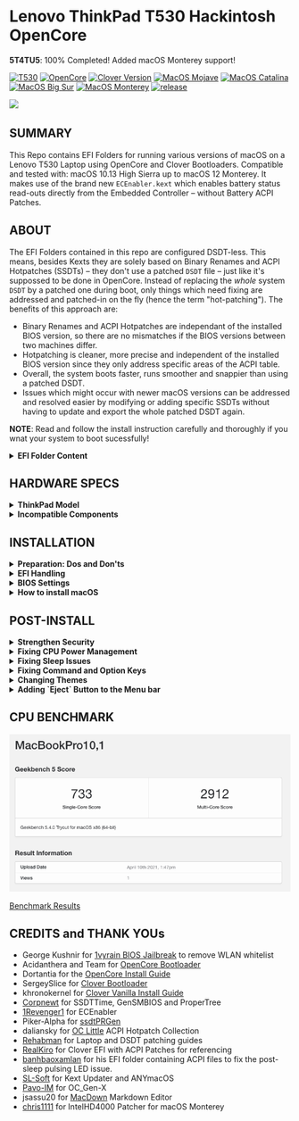# Lenovo ThinkPad T530 Hackintosh OpenCore

**5T4TU5**: 100% Completed! Added macOS Monterey support!

[![T530](https://img.shields.io/badge/ThinkPad-T530-informational.svg)](https://psref.lenovo.com/syspool/Sys/PDF/withdrawnbook/ThinkPad_T530.pdf)
[![OpenCore](https://img.shields.io/badge/OpenCore-0.7.4-important.svg)](https://github.com/acidanthera/OpenCorePkg/releases/latest)
[![Clover Version](https://img.shields.io/badge/Clover-r5139-important.svg)](https://github.com/CloverHackyColor/CloverBootloader/releases)
[![MacOS Mojave](https://img.shields.io/badge/macOS-10.14.6-white.svg)](https://support.apple.com/kb/SP777?locale=en_US)
[![MacOS Catalina](https://img.shields.io/badge/macOS-10.15.7-white.svg)](https://www.apple.com/li/macos/catalina/) 
[![MacOS Big Sur](https://img.shields.io/badge/macOS-11.5.2-white.svg)](https://www.apple.com/macos/big-sur/)
[![MacOS Monterey](https://img.shields.io/badge/macOS-12-white.svg)](https://www.apple.com/macos/monterey-preview/)
[![release](https://img.shields.io/badge/Download-latest-success.svg)](https://github.com/5T33Z0/Lenovo-T530-Hackinosh-OpenCore/releases/latest)

![](https://github.com/5T33Z0/Lenovo-T530-Hackinosh-OpenCore/blob/main/Pics/BootPicker_alt.png)

## SUMMARY

This Repo contains EFI Folders for running various versions of macOS on a Lenovo T530 Laptop using OpenCore and Clover Bootloaders. Compatible and tested with: macOS 10.13 High Sierra up to macOS 12 Monterey. It makes use of the brand new `ECEnabler.kext` which enables battery status read-outs directly from the Embedded Controller – without Battery ACPI Patches.

## ABOUT

The EFI Folders contained in this repo are configured DSDT-less. This means, besides Kexts they are solely based on Binary Renames and ACPI Hotpatches (SSDTs) – they don't use a patched `DSDT` file – just like it's suppossed to be done in OpenCore. Instead of replacing the *whole* system `DSDT` by a patched one during boot, only things which need fixing are addressed and patched-in on the fly (hence the term "hot-patching"). The benefits of this approach are:

- Binary Renames and ACPI Hotpatches are independant of the installed BIOS version, so there are no mismatches if the BIOS versions between two machines differ.
- Hotpatching is cleaner, more precise and independent of the installed BIOS version since they only address specific areas of the ACPI table.
- Overall, the system boots faster, runs smoother and snappier than using a patched DSDT.
- Issues which might occur with newer macOS versions can be addressed and resolved easier by modifying or adding specific SSDTs without having to update and export the whole patched DSDT again.

**NOTE**: Read and follow the install instruction carefully and thoroughly if you wnat your system to boot sucessfully!
<details>
<summary><strong>EFI Folder Content</strong></summary>

### EFI Folder Structure

```
EFI
├── BOOT
│   └── BOOTx64.efi
└── OC
    ├── ACPI
    │   ├── SSDT-ALS0.aml
    │   ├── SSDT-BKEYS.aml
    │   ├── SSDT-EXT4.aml
    │   ├── SSDT-EXT5.aml
    │   ├── SSDT-HPET.aml
    │   ├── SSDT-LID.aml
    │   ├── SSDT-PM.aml
    │   ├── SSDT-PNLF.aml
    │   ├── SSDT-PTSWAKTTS.aml
    │   ├── SSDT-PWRB.aml
    │   ├── SSDT-SBUS-MCHC.aml
    │   ├── SSDT-Sleep_PRW-0D6D.aml
    │   ├── SSDT-XDSM.aml
    │   └── SSDT-XOSI.aml
    ├── Drivers
    │   ├── HfsPlus.efi
    │   ├── OpenCanopy.efi
    │   └── OpenRuntime.efi
    ├── Kexts
    │   ├── AirportBrcmFixup.kext
    │   ├── AppleALC.kext
    │   ├── BlueToolFixup.kext
    │   ├── BrcmBluetoothInjector.kext
    │   ├── BrcmFirmwareData.kext
    │   ├── BrcmPatchRAM3.kext
    │   ├── ECEnabler.kext
    │   ├── IntelMausi.kext
    │   ├── Lilu.kext
    │   ├── SMCBatteryManager.kext
    │   ├── VirtualSMC.kext
    │   ├── VoodooPS2Controller.kext
    │   ├── VoodooSDHC.kext
    │   └── WhateverGreen.kext
    ├── OpenCore.efi
    ├── Resources (NOTE: removed files of sub-folders from tree view to reduce clutter)
    │   ├── Audio
    │   ├── Font
    │   ├── Image
    │   │   └── Acidanthera
    │   │   │   ├── Chardonnay
    │   │   │   ├── GoldenGate
    │   │   │   └── Syrah
    │   │   └── chris1111
    │	│	├── Minimal
    │   │       └── Minimal-SSD
    │   └── Label
    ├── Tools
    │   └── CleanNvram.efi
    ├── config.plist
    └── config_Monterey.plist
```
</details>

## HARDWARE SPECS
<details>
<summary><strong>ThinkPad Model</strong></summary>

### ThinkPad T530 Specs 
| Component           | Details                                       |
| ------------------: | :-------------------------------------------- |
| Model               | Lenovo ThinkPad T530, Model# 2429-62G         |
| BIOS Version        | 2.77, unlocked with 1vyRain                   |
| Processor           | Intel(r) Core i7 3630QM                       |
| Memory              | 16GB Samsung DDR3 1600MHz, Dual-Channel       |
| Hard Disk           | Samsung 840 Evo 250GB                         |
| Integrated Graphics | Intel(r) HD Graphics 4000                     |
| Display             | 15.6" HD+ TFT Display (1600x900 px)           |
| Audio               | Realtek ALC269VC Rev.3 (Layout-id:`29`)       |
| Ethernet            | Intel(r) 82579LM Gigabit Network Connection   |
| WIFI+BT             | Broadcom BCM94352HMB DW1550, 802.11 a/b/g/n/ac|
| Docking Stattion    | Lenovo ThinkPad 4338 Mini Dock plus Series 3  |

[**ThinkPad T530 User Guide (PDF)**](https://download.lenovo.com/ibmdl/pub/pc/pccbbs/mobiles_pdf/t530_t530i_w530_ug_en.pdf)
</details>
<details>
<summary><strong>Incompatible Components</strong></summary>

### Incompatible Hardware
- [ ] NVIDIA Optimus GPU is not supported by macOS and must be disabled in BIOS - otherwise no boot!
- [ ] Fingerprint Reader - model not supported by macOS
- [ ] VGA Port – not supported since macOS Mountain Lion: [Intel HD Graphics VGA Support](https://github.com/acidanthera/WhateverGreen/blob/master/Manual/FAQ.IntelHD.en.md#vga-support)
</details>

## INSTALLATION
<details>
<summary><strong>Preparation: Dos and Don'ts</strong></summary>

### Preparing the `config.plist`
In order to prepare my EFI folder and `config.plist` for your system, it is mandatory that you read the following sections througly and follow given instructions precisely, since additional adjustments to the config may be required to match your hardware and the used version of macOS:

- **Test it first**: Test the EFI folder first using a FAT32 formatted USB Stick before you copy it onto your system SSD! 
- **Perform an NVRAM Reset** before booting from this EFI!
- **Pick a Config**: The EFI Folder cotains 2 config files: `config.plist` and `config_Monterey.plist`. The major differences between them are:
	- `config.plist` uses `MacBookPro10,1` as System Definition. It can run everything from macOS 10.13 High Sierra up to macOS 11 Big Sur. Big Sur requires changing the `SystemProductName` to `MacBookPro11,1`, though. Adjust `csr-active-config` accordingly.
	- `config_Monterey.plist` uses `MacBookPro11,4` and is for booting macOS Monterey (obvioulsy). It uses a different combination of Bluetooth Kexts for Broadcom Cards, otherwise the system won't boot (see "Wifi/Bluetooth" further down).
- **Integrated Graphics**: Three variants of T530 models with different display panels exist: `HD+` (including FullHD) and `HD` models. Both are using different identifiers:

	`AAPL,ig-platform-id 04006601` = `HD+` = FullHD. Resolution: ≥ 1600x900 px</br>
	`AAPL,ig-platform-id 03006601` = `HD` = SD. Resolution: ≤ 1366x768 px

	By default, the iGPU (Intel HD 4000) is configured for T530 models with `HD+` and FullHD panels. If your model has an `HD` panel you need to select a different Framebuffer-Patch, which is included in the config.plist but is disabled. To enable it, do the folowing:
	1. Go to `DeviceProperties` > `PciRoot(0x0)/Pci(0x2,0x0)`. 
	2. Disable the HD+ Frambuffer-Patch by placing a `#` in front of `PciRoot(0x0)/Pci(0x2,0x0)`.
	3. 	Next, enable "#PciRoot(0x0)/Pci(0x2,0x0) 1366x768 px" by deleting the leading `#` and the description ` 1366x768 px` after the bracket, so that it looks this: `PciRoot(0x0)/Pci(0x2,0x0)`.
	
	**HINT**: If your screen turns off during boot, you are using the wrong Framebuffer-Patch!
- **CPU**: The `SSDT-PM.aml` inside the ACPI Folder is for an **Intel i7 3630QM**. If you use a differnt CPU model, disable it for now and create your own using `ssdtPRGEN` in Post-Install. (See 'Fixing CPU Power Management' in the 'Post-Install Section')
- **SMBIOS**: Create SMBIOS infos using GenSMBIOS and add the data to `PlatformInfo > Generic`. Depending on the macOS version you are using, a different setting for `SystemProductName` is required:
	- For macOS High Sierra to Catalina: `MacBookPro10,1`
	- For macOS Big Sur: `MaBookPro11,1`
	- For macOS Monterey requires `MaBookPro11,4` – amongst other files and settings. That's why There's an extra `config_Monterey.plist` included.
- **Disabling System Integrity Protection (SIP)**: to Disable SIP, go to `NVRAM` > `Add` > `7C436110-AB2A-4BBB-A880-FE41995C9F82 `and change the value of `csr-active-config` according to the installed version of macOS
  - For High Sierra: `FF030000`
  - For Mojave/Catalina: `FF070000`
  - For Big Sur/Monterey: `67080000`
  - For Monterey (alternative): `EF0F0000`
- **WiFi/Bluetooth** (Read carefully!)
	- I use a 3rd Party WiFi/BT Card with a Broadcom Chip
	- 3rd Party WiFi/BT Cards require the `1vyrain` Jailbreak to unlock the BIOS which disables the WLAN Whitelist (not necessary if the 3rd party card is whitelisted).
	- I use `BrcmFirmwareData.kext` for Bluetooth which can be injected by OpenCore and Clover. Alternatively, you could use `BrcmFirmwareRepo.kext` instead. But it needs to be installed into System/Library/Extensions since it cannot be injected by Bootloaders. It's supposed to be more efficient than BrcmFirmwareData.kext, but it also takes more effort to install and update.
	- If you use a WiFi/BT Card from a different vendor than Broadcom, remove BluetoolFixup and the "Brcm…" Kexts, add the Kext(s) required for your card and create a new snapshot of `config.plist` using `ProperTree` before trying to boot from this EFI!
	- If you use the stock Intel(r) WiFi/Bluetooth Card, it may work with the OpenIntelWireless kext. Check [OpenIntelWireless](https://github.com/OpenIntelWireless) to find out if your card is supported (yet). If so, remove the BluetoolFixup and Brcm Kexts, add the required Kext(s) for your card and create a new snapshot of `config.plist` using `ProperTree` before trying to boot from this EFI.
- **Optional Kexts**: 
	- [**NoTouchID**](https://github.com/al3xtjames/NoTouchID): only required for macOS 10.13 and 10.14 so the boot process won't stall if it is looking for the TouchPad.
	- [**Feature Unlock**](https://github.com/acidanthera/FeatureUnlock): Unlocks additional features like Sidecar, NighShift, Airplay to Mac or Universal Control.
- **Backlight Brightness Level tweaks**: 
  - Set boot-arg `applbkl=1` for reasonable maximum brightness level controlled by `WhateverGreen`. 
  - Set boot-arg `applbkl=0` for increased maximum brightness as defined in `SSDT-PNLF.aml`

</details>
<details>
<summary><strong>EFI Handling</strong></summary>

### EFI How To
0. Download the EFI Folder from the `Releases` Section on the right and unpack it
1. Read "Preparations" Section first
2. Rename the config file of your choice to "config.plist"
3. Mount the EFI
4. Replace EFI Folder
5. Restart
6. **IMPORTANT**: Perform a NVRAM Reset (in Bootpicker, hit Space Bar and select "Clean NVRAM")
7. Reboot again
8. Select macOS to boot. It's currently configured for running macOS Mojave/Catalina but there's an extra config file for running Monterey included. If you want to run Big Sur, use the default config, change `SystemProductName` to `MacBookPro11,1` and `csr-active-config` value accordingly. You can research a suitable/matching SMBIOS for your CPU on everymac.com.

</details>
<details>
<summary><strong>BIOS Settings</strong></summary>

### BIOS Settings
**Latest BIOS Version:** `2.77`
[**DOWNLOAD**](https://pcsupport.lenovo.com/us/en/products/laptops-and-netbooks/thinkpad-t-series-laptops/thinkpad-t530/downloads/ds029246?clickid=RhAUWZ1-exyLRCuwUx0Mo3ELUkERY-RmHTlwSg0&Program=3786&pid=269814&acid=ww%3Aaffiliate%3A74clty&cid=de%3Aaffiliate%3Axg02ds)

**CONFIG [TAB]**

* USB UEFI BIOS Support: `Enabled`
* USB 3.0 Mode: `Enabled`
* Display > Boot Display Device: `ThinkPad LCD`
* Display > OS Detection for NVIDIA Optimus: `Disabled`
* SATA > SATA Controller Mode: `XHCI`
* CPU > Core Multi-Processing: `Enabled`
* CPU > Intel (R) Hyper-Threading: `Enabled` (CPU must support it)

**SECURITY [TAB]**

* Security Chip: `Disabled`
* UEFI BIOS Update Options > Flash BIOS Updating by End-Users: `Enabled`
* UEFI BIOS Update Options > Secure Rollback Prevention: `Enabled`
* Memory Protection: `Enabled`
* Virtualization > Intel (R) Virtualization Technology: `Enabled` (Relevant for Windows only, disabled in macOS via `DisableIOMapper` Quirk)
* I/O Port Access (`Disable` the following devices/features):
	* Wireless WAN
	* ExpressCard Slot
	* eSATA Port
	* Fingerprint Reader
	* Antitheft and Computrace
	* Secure Boot: `Disabled`

**STARTUP [TAB]**

* Boot (Set the Order of Boot devices. Set HDD/SSD as first device)
* UEFI/Legacy Boot: `UEFI only`
* CSM Support: `Disabled`
* Boot Mode: `Quick`
* Boot Order Lock: `Enabled` Enable this *after* you've set-up the order of the Boot Drives. This prohibits `WindowsBootManager` from taking over the first slot of the boot drives.
</details>
<details>
<summary><strong>How to install macOS</strong></summary>

### Installing macOS
**Coming from Windows/Linux**: If you are on Windows or Linux follow the guide provided by [Dortania](https://dortania.github.io/OpenCore-Install-Guide/installer-guide/#making-the-installer)

**Coming from macOS**: If you already have access macOS, you can either download macOS from the App Store or use [**ANYmacOS**](https://www.sl-soft.de/en/anymacos/) instaed. It's a hassle-free app than can download any macOS from High Sierra up to Monterey and can create an USB Installer as well.

**macOS Monterey**: For installing macOS Monterey follow the `Monterey Instructions-md` included in the EFI Downloads you find the [Releases](https://github.com/5T33Z0/Lenovo-T530-Hackinosh-OpenCore/releases) Section.
</details>

## POST-INSTALL
<details>
<summary><strong>Strengthen Security</strong></summary>
Change the following settings to make your systm more secure:

- Change UEFI > APFS: `MinDate` and `MinVersion` from `-1` (disabled) to the correct values for the macOS version you are using. A list with the correct values for macOS High Sierra up to Big Sur can be found [here](https://github.com/acidanthera/OpenCorePkg/blob/master/Include/Acidanthera/Library/OcApfsLib.h).</br>

	**BACKGROUND**: OpenCore 0.7.2 introduced a new security feature which prevents loading the APFS driver if it does not match a specific Date and Version. If these values are left at their default `0`, your macOS partition will not show up in the Boot Picker unless macOS Big Sur or newer is installed since the APFS driver will not be loaded. For ease of use (and since I don't know which macOS you will be using) I've deactivated this feature. If you plan to setup a multiboot system running various iterations of macOS you probably should leave it at `-1`. Otherwise you won't be able to boot older OSes.

**NOTE**: You should test this setting first, booting from a USB Stick since it can prevent the system from booting.
</details>
<details>
<summary><strong>Fixing CPU Power Management</strong></summary>

### Fixing CPU Power Management 
1. Open Config
2. Disable `SSDT-PM.aml` under ACPI > Add
2. Enable the 2 Patches under ACPI > Delete (`Drop CpuPm` and `Drop Cpu0Ist`)
3. Save config and reboot
4. Install [ssdtPRGen](https://github.com/Piker-Alpha/ssdtPRGen.sh)
5. Open Terminal and type: sudo /Users/YOURUSERNAME/ssdtPRGen.sh
6. Go to Users/YOURUSERNAME/Library/ssdtPRGen. There you'll find an ssdt.aml
7. Rename `ssdt.aml` to `SSDT-PM.aml` and replace the one in EFI > OC > ACPI with it
8. In config, go to ACPI > Add and re-enable `SSDT-PM.aml` if it is disabled.
9. Disable the two patches from step 2 again.
10. Save config and reboot. 

CPU Power Management should work fine after that. Optionally, you can install Intel Power Gadget to check if the CPU runs within it's specs.

**NOTE 1**: Only necessarry if you use a differnt CPU than i7 3630QM</br>
**NOTE 2**: You can add modifiers to the terminal command for building SSDT-PM. For example, you can drop the low frequency from the default 1200 MHz to 900 MHz in 100 MHz increments, but no lower than that. Otherwise the system crashes during boot. I suggests you experiement with the modifiers a bit.</br>
**NOTE 3**: If you feel really confident and enthusiastic you could also re-enable XCPM. But in my experience the machine does not perform as good. You can follow this guide if you're so inclined: https://github.com/5T33Z0/Lenovo-T530-Hackinosh-OpenCore/blob/main/Guides/Enable%20XCPM.md/<br>
**NOTE 4**: If you are running macOS Big Sur or Monterey, you can achieve better thermals (with a lot less fan activity) if you define the System as `MacBookPro10,1` instead of `MacBookPro11,1` (Big Sur) or `MacBookPro11,4` (Monterey). But then you also need to add the boot-arg `-no_compat_check`. Otherwise your system won't boot since macOS Monterey is not supposed to run on anything older than MacBookPro11,4. The downside of using `-no_compat_check` is that you won't be able to download System Updates directly (use ANYmacOS instead). But in my opionion, using `MacBookPro10,1` makes much more sense because the system is more power efficient and silent since the idle Frequency is around 800 mHz lower.<br>
**NOTE 5**: Since Big Sur requires `MacBookPro11,1` to boot and Monterey `MacBookPro11,4`, `ssdtPRGen` fails to generate SSDT-PM, because it relies on Board-IDs containing data for Plugin-Type 0. As a workaround, you can either:

- use `SSDTTime` to generate a `SSDT-PLUG.aml` **or** 
- use `MacBookPro10,1` but add `-no_compat_check` to `boot-args`.

**Advantages** of using `MacBookPro10,1` with `-no_compat_check` are:

- You can boot Big Sur **and** use ssdtPRGen. 
- The CPU runs at lower clock speeds in idle since this SMBIOS was written for Ivy Bridge, while 11,x was written for Haswell CPUs. Therefore the CPU produces less heat and the machine runs quieter.
- Another benefit of using `MacBookPro10,1` is that you get the correct P-States and C-States for your CPU from ssdtPRGen.

**Disadvantage** of using `MacBookPro10,1`: you won't be able to install System Updates because you won't be notified about them. But there's a simple **workaround**:

  - Change `SystemProductName` back to `MacBookPro11,1`
  - Set `csr-active-config` to `67080000` (for Big Sur)
  - Disable `-no_compat_check` boot-arg (add a '#' in front of it)
  - Reboot
  - Reset NVRAM
  - Boot macOS
  - Check for and install Updates
  - After the Updates are installed, revert to SMBIOS `MacBookPro10,1`
  - re-enable `-no_compat_check` boot-arg 
  - Reboot
</details>
<details>
<summary><strong>Fixing Sleep Issues</strong></summary>

### Fixing Sleepimage
If you have issues with sleep, run the following commands in Terminal:

	sudo pmset hibernatemode 0
	sudo rm /var/vm/sleepimage
	sudo touch /var/vm/sleepimage
	sudo chflags uchg /var/vm/sleepimage
</details>
<details>
<summary><strong>Fixing Command and Option Keys</strong></summary>

### Fixing Command and Option Keys positions
Prior to version 0.7.4 of my OpenCore EFI Folder, the [**Command**] and [**Option**] keys were set to "swapped" in the `info.plist` of `VoodooPS2Keyboard.kext` by default. So in macOS, the [**WINDOWS**] key got bound to the [**Option**] function and the [**ALT**] Key got bound to the [**Command**] function which just felt weird. Therefore, users had to swap these Keys back around in the System Settings so everything worked as expected again.

Since then, I've undone the key swap inside the `VoodooPS2Keyboard.kext` plugin so that the Key bindings are working as expected out of the box. So if you are updating from 0.7.3 or lower to 0.7.4, reset the Keyboard Modifier Keys back to Default in System Settings > Keyboard to so everything is back to normal.
</details>
<details>
<summary><strong>Changing Themes</strong></summary>

### Changing Themes
Besides the 3 themes from Acidanthera which provide the standard macOS look and feel, I've added 2 additional themes by Chris1111: `Minimal` and `Minimal-SSD.` Neither of them is enabled by default. To enable them, do the following:

- Open `config.plist`
- Go tp Misc > Boot and change `PickerVariant` to: `chris1111\Minimal` or `chris1111\Minimal-SSD`
- Next, go to Misc > Tools and change `Flavour` from `Auto` to: `ResetNVRAM:NVRAMTool` (otherwise the Icon for NVRAM Reset is not applied)
- Save config.plist and reboot

To revert these changes, enter `Acidanthera\GoldenGate` as PickerVarinat and change the Flavour of the NVRAM Reset Tool back to `Auto`.
</details>
<details>
<summary><strong>Adding `Eject` Button to the Menu bar</strong></summary>

### Eject Button 
macOS locks the optical drive sometimes so that you can't open it with the physical eject button – even if no media is present. To fix this you have 2 Options.

- Option 1: Adding an Eject Button to the Menu Bar
	- Go to `System > Library > CoreService > Menu Extras` and double-click on `Eject.menu`. This adds an Eject Button to the Menu Bar.
- Option 2: Press and hold the `INS` button (right below the Power Button) until the Eject Icon appears on the screen and the CD tray opens.
</details>

## CPU BENCHMARK

![Screenshot](https://github.com/5T33Z0/Lenovo-T530-Hackinosh-OpenCore/blob/main/Pics/benchmark_latest.png)

[Benchmark Results](https://browser.geekbench.com/v5/cpu/9553877)

## CREDITS and THANK YOUs

- George Kushnir for [1vyrain BIOS Jailbreak](https://github.com/n4ru/1vyrain) to remove WLAN whitelist
- Acidanthera and Team for [OpenCore Bootloader](https://github.com/acidanthera/OpenCorePkg)
- Dortantia for the [OpenCore Install Guide](https://dortania.github.io/OpenCore-Install-Guide)
- SergeySlice for [Clover Bootloader](https://github.com/CloverHackyColor/CloverBootloader)
- khronokernel for [Clover Vanilla Install Guide](https://hackintosh.gitbook.io/-r-hackintosh-vanilla-desktop-guide/)
- [Corpnewt](https://github.com/corpnewt) for SSDTTime, GenSMBIOS and ProperTree
- [1Revenger1](https://github.com/1Revenger1/ECEnabler) for ECEnabler
- Piker-Alpha for [ssdtPRGen](https://github.com/Piker-Alpha/ssdtPRGen.sh)
- daliansky for [OC Little](https://github.com/5T33Z0/OC-Little-Translated) ACPI Hotpatch Collection
- [Rehabman](https://github.com/RehabMan) for Laptop and DSDT patching guides
- [RealKiro](https://github.com/RealKiro/Hackintosh) for Clover EFI with ACPI Patches for referencing
- [banhbaoxamlan](https://github.com/banhbaoxamlan/X230-Hackintosh) for his EFI folder containing ACPI files to fix the post-sleep pulsing LED issue.
- [SL-Soft](https://www.sl-soft.de/software/) for Kext Updater and ANYmacOS
- [Pavo-IM](https://github.com/Pavo-IM/) for OC_Gen-X
- jsassu20 for [MacDown](https://macdown.uranusjr.com/) Markdown Editor
- [chris1111](https://github.com/chris1111/Patch-HD4000-Monterey) for IntelHD4000 Patcher for macOS Monterey

